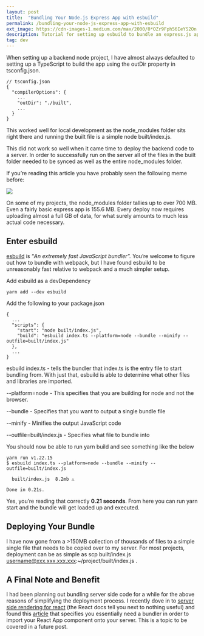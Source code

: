 ```yaml
---
layout: post
title:  "Bundling Your Node.js Express App with esbuild"
permalink: /bundling-your-node-js-express-app-with-esbuild
ext_image: https://cdn-images-1.medium.com/max/2000/0*OZr9Fph56IeYS2On.png
description: Tutorial for setting up esbuild to bundle an express.js app
tag: dev
---
```


When setting up a backend node project, I have almost always defaulted to setting up a TypeScript to build the app using the outDir property in tsconfig.json.

    // tsconfig.json
    {
      "compilerOptions": {
        ...
        "outDir": "./built",
        ...
      }
    }

This worked well for local development as the node_modules folder sits right there and running the built file is a simple node built/index.js.

This did not work so well when it came time to deploy the backend code to a server. In order to successfully run on the server all of the files in the built folder needed to be synced as well as the entire node_modules folder.

If you’re reading this article you have probably seen the following meme before:

![](https://cdn-images-1.medium.com/max/2000/0*OZr9Fph56IeYS2On.png)

On some of my projects, the node_modules folder tallies up to over 700 MB. Even a fairly basic express app is 155.6 MB. Every deploy now requires uploading almost a full GB of data, for what surely amounts to much less actual code necessary.

## Enter esbuild

[esbuild](https://esbuild.github.io/) is “*An extremely fast JavaScript bundler”.* You’re welcome to figure out how to bundle with webpack, but I have found esbuild to be unreasonably fast relative to webpack and a much simpler setup.

Add esbuild as a devDependency

    yarn add --dev esbuild

Add the following to your package.json

    {
      ...
      "scripts": {
        "start": "node built/index.js",
        "build": "esbuild index.ts --platform=node --bundle --minify --outfile=built/index.js"
      },
      ...
    }

esbuild index.ts - tells the bundler that index.ts is the entry file to start bundling from. With just that, esbuild is able to determine what other files and libraries are imported.

--platform=node - This specifies that you are building for node and not the browser.

--bundle - Specifies that you want to output a single bundle file

--minify - Minifies the output JavaScript code

--outfile=built/index.js - Specifies what file to bundle into

You should now be able to run yarn build and see something like the below

    yarn run v1.22.15
    $ esbuild index.ts --platform=node --bundle --minify --outfile=built/index.js

      built/index.js  8.2mb ⚠️

    Done in 0.21s.

Yes, you’re reading that correctly **0.21 seconds**. From here you can run yarn start and the bundle will get loaded up and executed.

## Deploying Your Bundle

I have now gone from a >150MB collection of thousands of files to a simple single file that needs to be copied over to my server. For most projects, deployment can be as simple as scp built/index.js username@xxx.xxx.xxx.xxx:~/project/built/index.js .

## A Final Note and Benefit

I had been planning out bundling server side code for a while for the above reasons of simplifying the deployment process. I recently dove in to [server side rendering for react](https://reactjs.org/docs/react-dom-server.html) (the React docs tell you next to nothing useful) and found this [article](https://www.digitalocean.com/community/tutorials/react-server-side-rendering) that specifies you essentially need a bundler in order to import your React App component onto your server. This is a topic to be covered in a future post.
